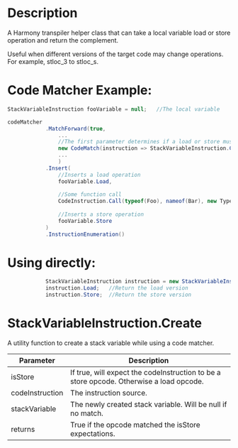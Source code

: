 # Description 
A Harmony transpiler helper class that can take a local variable load or store operation and return the complement.

Useful when different versions of the target code may change operations.  For example, stloc_3 to stloc_s.

# Code Matcher Example:

```csharp
StackVariableInstruction fooVariable = null;   //The local variable

codeMatcher
            .MatchForward(true,
                ...
                //The first parameter determines if a load or store must be matched.
                new CodeMatch(instruction => StackVariableInstruction.Create(true, instruction, out fooVariable))
                ...
                )
            .Insert(
                //Inserts a load operation
                fooVariable.Load,
                
                //Some function call
                CodeInstruction.Call(typeof(Foo), nameof(Bar), new Type[] { typeof(List<Fizz>) }),  
                
                //Inserts a store operation
                fooVariable.Store
            )
            .InstructionEnumeration()
```
# Using directly:
```csharp
            StackVariableInstruction instruction = new StackVariableInstruction(new CodeInstruction(OpCodes.Stloc_2));
            instruction.Load;   //Return the load version
            instruction.Store;  //Return the store version
```


# StackVariableInstruction.Create

A utility function to create a stack variable while using a code matcher.

|Parameter|Description|
|--|--|
|isStore|If true, will expect the codeInstruction to be a store opcode.  Otherwise a load opcode.|
|codeInstruction|The instruction source.|
|stackVariable|The newly created stack variable.  Will be null if no match.|
|returns|True if the opcode matched the isStore expectations.|

